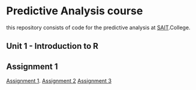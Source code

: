 # Predictive Analysis course
this repository consists of code for the predictive analysis at [SAIT](https://www.mysait.ca/).College.
## Unit 1 - Introduction to R
## Assignment 1
[Assignment 1](https://github.com/Nisarafghan/Predictive-Analytics/blob/main/Assigment1.R). 
[Assignment 2](https://github.com/Nisarafghan/Predictive-Analytics/blob/main/Assignment%202.R)
[Assignment 3](https://github.com/Nisarafghan/Predictive-Analytics/blob/main/Assignment-4.html)
